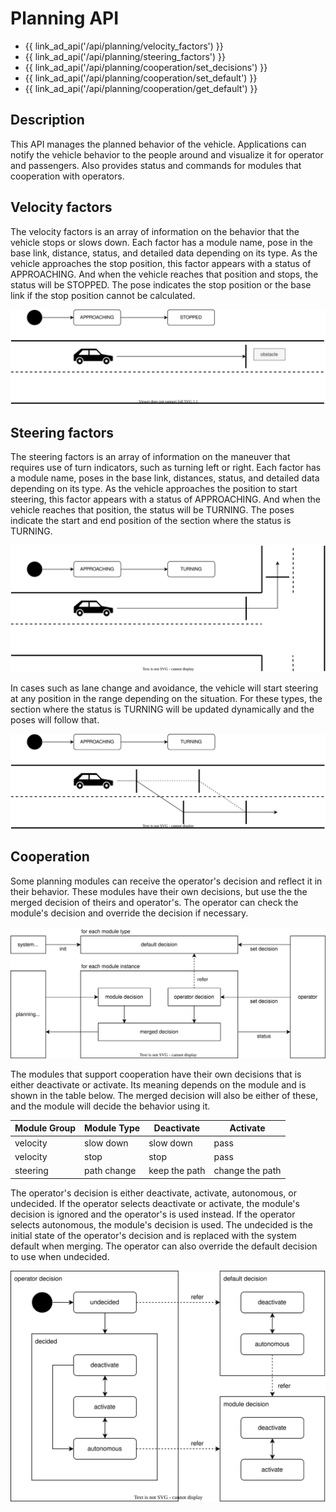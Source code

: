# Planning API

- {{ link_ad_api('/api/planning/velocity_factors') }}
- {{ link_ad_api('/api/planning/steering_factors') }}
- {{ link_ad_api('/api/planning/cooperation/set_decisions') }}
- {{ link_ad_api('/api/planning/cooperation/set_default') }}
- {{ link_ad_api('/api/planning/cooperation/get_default') }}

## Description

This API manages the planned behavior of the vehicle.
Applications can notify the vehicle behavior to the people around and visualize it for operator and passengers.
Also provides status and commands for modules that cooperation with operators.

## Velocity factors

The velocity factors is an array of information on the behavior that the vehicle stops or slows down.
Each factor has a module name, pose in the base link, distance, status, and detailed data depending on its type.
As the vehicle approaches the stop position, this factor appears with a status of APPROACHING.
And when the vehicle reaches that position and stops, the status will be STOPPED.
The pose indicates the stop position or the base link if the stop position cannot be calculated.

![velocity-factors](./docs/velocity-factors.drawio.svg)

## Steering factors

The steering factors is an array of information on the maneuver that requires use of turn indicators, such as turning left or right.
Each factor has a module name, poses in the base link, distances, status, and detailed data depending on its type.
As the vehicle approaches the position to start steering, this factor appears with a status of APPROACHING.
And when the vehicle reaches that position, the status will be TURNING.
The poses indicate the start and end position of the section where the status is TURNING.

![steering-factors-1](./docs/steering-factors-1.drawio.svg)

In cases such as lane change and avoidance, the vehicle will start steering at any position in the range depending on the situation.
For these types, the section where the status is TURNING will be updated dynamically and the poses will follow that.

![steering-factors-2](./docs/steering-factors-2.drawio.svg)

## Cooperation

Some planning modules can receive the operator's decision and reflect it in their behavior.
These modules have their own decisions, but use the the merged decision of theirs and operator's.
The operator can check the module's decision and override the decision if necessary.

![cooperation-architecture](./docs/cooperation-architecture.drawio.svg)

The modules that support cooperation have their own decisions that is either deactivate or activate.
Its meaning depends on the module and is shown in the table below.
The merged decision will also be either of these, and the module will decide the behavior using it.

| Module Group | Module Type | Deactivate    | Activate        |
| ------------ | ----------- | ------------- | --------------- |
| velocity     | slow down   | slow down     | pass            |
| velocity     | stop        | stop          | pass            |
| steering     | path change | keep the path | change the path |

The operator's decision is either deactivate, activate, autonomous, or undecided.
If the operator selects deactivate or activate, the module's decision is ignored and the operator's is used instead.
If the operator selects autonomous, the module's decision is used.
The undecided is the initial state of the operator's decision and is replaced with the system default when merging.
The operator can also override the default decision to use when undecided.

![cooperation-state](./docs/cooperation-state.drawio.svg)
